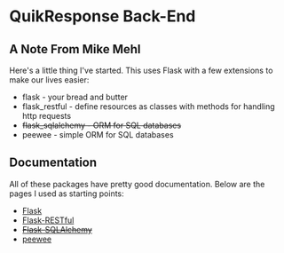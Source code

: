 # QuikResponse Back-End

## A Note From Mike Mehl

Here's a little thing I've started. 
This uses Flask with a few extensions to make our lives easier:

   * flask - your bread and butter 
   * flask_restful - define resources as classes with methods for handling http requests 
   * ~~flask_sqlalchemy - ORM for SQL databases~~
   * peewee - simple ORM for SQL databases

## Documentation

All of these packages have pretty good documentation. 
Below are the pages I used as starting points:

   * [Flask](http://flask.pocoo.org/docs/1.0/quickstart/)
   * [Flask-RESTful](https://flask-restful.readthedocs.io/en/latest/quickstart.html)
   * ~~[Flask-SQLAlchemy](http://flask-sqlalchemy.pocoo.org/2.3/quickstart/)~~
   * [peewee](http://docs.peewee-orm.com/en/latest/peewee/quickstart.html)

